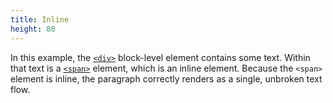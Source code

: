 ```yaml
---
title: Inline
height: 80
---
```

In this example, the [`<div>`](/en-US/docs/Web/HTML/Element/div) block-level element contains some text. Within that text is a [`<span>`](/en-US/docs/Web/HTML/Element/span) element, which is an inline element. Because the `<span>` element is inline, the paragraph correctly renders as a single, unbroken text flow.
